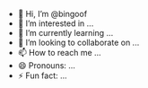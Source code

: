 - 👋 Hi, I’m @bingoof
- 👀 I’m interested in ...
- 🌱 I’m currently learning ...
- 💞️ I’m looking to collaborate on ...
- 📫 How to reach me ...
- 😄 Pronouns: ...
- ⚡ Fun fact: ...

<!---
bingoof/bingoof is a ✨ special ✨ repository because its `README.md` (this file) appears on your GitHub profile.
You can click the Preview link to take a look at your changes.
--->
